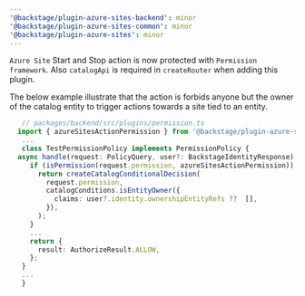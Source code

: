 ```yaml
---
'@backstage/plugin-azure-sites-backend': minor
'@backstage/plugin-azure-sites-common': minor
'@backstage/plugin-azure-sites': minor
---
```


`Azure Site` Start and Stop action is now protected with `Permission framework`. Also `catalogApi` is required in `createRouter` when adding this plugin.

The below example illustrate that the action is forbids anyone but the owner of the catalog entity to trigger actions towards a site tied to an entity.

```typescript
   // packages/backend/src/plugins/permission.ts
  import { azureSitesActionPermission } from '@backstage/plugin-azure-sites-common';
   ...
   class TestPermissionPolicy implements PermissionPolicy {
  async handle(request: PolicyQuery, user?: BackstageIdentityResponse): Promise<PolicyDecision> {
     if (isPermission(request.permission, azureSitesActionPermission)) {
       return createCatalogConditionalDecision(
         request.permission,
         catalogConditions.isEntityOwner({
           claims: user?.identity.ownershipEntityRefs ??  [],
         }),
       );
     }
     ...
     return {
       result: AuthorizeResult.ALLOW,
     };
   }
   ...
   }
```
